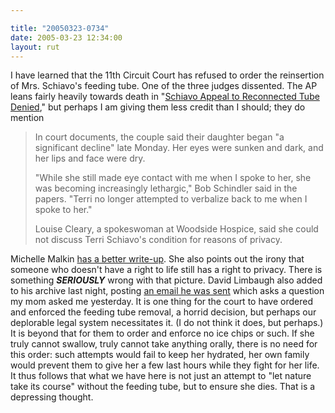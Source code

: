 ```yaml
---

title: "20050323-0734"
date: 2005-03-23 12:34:00
layout: rut
---
```


<p> I have learned that the 11th Circuit Court has refused to order
the reinsertion of Mrs. Schiavo's feeding tube.  One of the three
judges dissented.  The AP leans fairly heavily towards death in "<a href="http://apnews.myway.com/article/20050323/D890I7N00.html">Schiavo
Appeal to Reconnected Tube Denied</a>," but perhaps I am giving
them less credit than I should; they do mention

<blockquote>In court documents, the couple said their daughter began
"a significant decline" late Monday. Her eyes were sunken and dark,
and her lips and face were dry.<br  />

"While she still made eye contact with me when I spoke to her,
she was becoming increasingly lethargic," Bob Schindler said in the
papers. "Terri no longer attempted to verbalize back to me when I
spoke to her."<br  />

Louise Cleary, a spokeswoman at Woodside Hospice, said she
could not discuss Terri Schiavo's condition for reasons of
privacy. </blockquote> </p>

<p>Michelle Malkin <a href="http://michellemalkin.com/archives/001831.htm">has
a better write-up</a>.  She also points out the
irony that someone who doesn't have a right to life
still has a right to privacy.  There is something
<strong><em>SERIOUSLY</em></strong> wrong with that picture.
David Limbaugh also added to his archive last night, posting <a href="http://www.davidlimbaugh.com/mt/archives/2005/03/i_love_this_ema.html">an
email he was sent</a> which asks a question my mom asked me
yesterday.  It is one thing for the court to have ordered and
enforced the feeding tube removal, a horrid decision, but perhaps our
deplorable legal system necessitates it.  (I do not think it does,
but perhaps.)  It is beyond that for them to order and enforce no
ice chips or such.  If she truly cannot swallow, truly cannot take
anything orally, there is no need for this order: such attempts
would fail to keep her hydrated, her own family would prevent
them to give her a few last hours while they fight for her life.
It thus follows that what we have here is not just an attempt to
"let nature take its course" without the feeding tube, but to ensure
she dies.  That is a depressing thought.</p>

